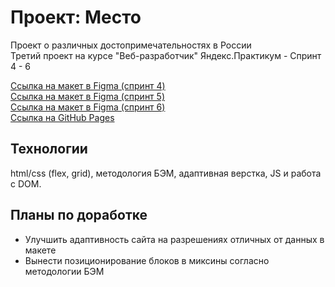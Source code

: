 # Проект: Место

Проект о различных достопримечательностях в России <br>
Третий проект на курсе "Веб-разработчик" Яндекс.Практикум - Спринт 4 - 6

[Ссылка на макет в Figma (спринт 4)](https://www.figma.com/file/2cn9N9jSkmxD84oJik7xL7/JavaScript.-Sprint-4) <br>
[Ссылка на макет в Figma (спринт 5)](https://www.figma.com/file/bjyvbKKJN2naO0ucURl2Z0/JavaScript.-Sprint-5) <br>
[Ссылка на макет в Figma (спринт 6)](https://www.figma.com/file/kRVLKwYG3d1HGLvh7JFWRT/JavaScript.-Sprint-6) <br>
[Ссылка на GitHub Pages](https://nakinos.github.io/mesto/index.html)

## Технологии
html/css (flex, grid), методология БЭМ, адаптивная верстка, JS и работа с DOM.

## Планы по доработке
- Улучшить адаптивность сайта на разрешениях отличных от данных в макете
- Вынести позиционирование блоков в миксины согласно методологии БЭМ
